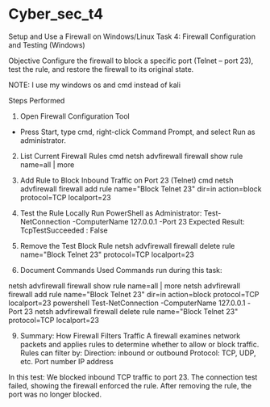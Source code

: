 # Cyber_sec_t4
Setup and Use a Firewall on Windows/Linux
Task 4: Firewall Configuration and Testing (Windows)

Objective
Configure the firewall to block a specific port (Telnet – port 23), test the rule, and restore the firewall to its original state.

NOTE: I use my windows os and cmd instead of kali 



Steps Performed

1. Open Firewall Configuration Tool
- Press Start, type cmd, right-click Command Prompt, and select Run as administrator.



2. List Current Firewall Rules
cmd
netsh advfirewall firewall show rule name=all | more


3. Add Rule to Block Inbound Traffic on Port 23 (Telnet)
cmd
netsh advfirewall firewall add rule name="Block Telnet 23" dir=in action=block protocol=TCP localport=23

4. Test the Rule Locally
Run PowerShell as Administrator:
Test-NetConnection -ComputerName 127.0.0.1 -Port 23
Expected Result: TcpTestSucceeded : False

6. Remove the Test Block Rule
netsh advfirewall firewall delete rule name="Block Telnet 23" protocol=TCP localport=23


7. Document Commands Used
Commands run during this task:

netsh advfirewall firewall show rule name=all | more
netsh advfirewall firewall add rule name="Block Telnet 23" dir=in action=block protocol=TCP localport=23
powershell Test-NetConnection -ComputerName 127.0.0.1 -Port 23
netsh advfirewall firewall delete rule name="Block Telnet 23" protocol=TCP localport=23

9. Summary: How Firewall Filters Traffic
A firewall examines network packets and applies rules to determine whether to allow or block traffic.
Rules can filter by:
Direction: inbound or outbound
Protocol: TCP, UDP, etc.
Port number
IP address

In this test:
We blocked inbound TCP traffic to port 23.
The connection test failed, showing the firewall enforced the rule.
After removing the rule, the port was no longer blocked.

